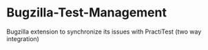 Bugzilla-Test-Management
========================

Bugzilla extension to synchronize its issues with PractiTest (two way integration) 